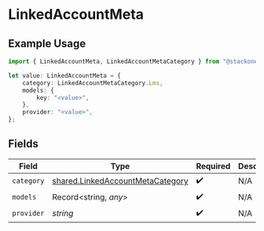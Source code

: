 # LinkedAccountMeta

## Example Usage

```typescript
import { LinkedAccountMeta, LinkedAccountMetaCategory } from "@stackone/stackone-client-ts/sdk/models/shared";

let value: LinkedAccountMeta = {
    category: LinkedAccountMetaCategory.Lms,
    models: {
        key: "<value>",
    },
    provider: "<value>",
};
```

## Fields

| Field                                                                                       | Type                                                                                        | Required                                                                                    | Description                                                                                 |
| ------------------------------------------------------------------------------------------- | ------------------------------------------------------------------------------------------- | ------------------------------------------------------------------------------------------- | ------------------------------------------------------------------------------------------- |
| `category`                                                                                  | [shared.LinkedAccountMetaCategory](../../../sdk/models/shared/linkedaccountmetacategory.md) | :heavy_check_mark:                                                                          | N/A                                                                                         |
| `models`                                                                                    | Record<string, *any*>                                                                       | :heavy_check_mark:                                                                          | N/A                                                                                         |
| `provider`                                                                                  | *string*                                                                                    | :heavy_check_mark:                                                                          | N/A                                                                                         |